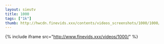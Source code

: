 ```yaml
--- 
layout: sieutv
title: 1000
tags: ["1k"]
thumb: http://hwcdn.finevids.xxx/contents/videos_screenshots/1000/1000/preview.mp4.jpg
---
```

{% include iframe src="http://www.finevids.xxx/videos/1000/" %} 
